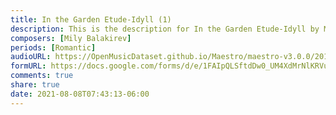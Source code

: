 ```yaml
---
title: In the Garden Etude-Idyll (1)
description: This is the description for In the Garden Etude-Idyll by Mily Balakirev
composers: [Mily Balakirev]
periods: [Romantic]
audioURL: https://OpenMusicDataset.github.io/Maestro/maestro-v3.0.0/2011/MIDI-Unprocessed_03_R3_2011_MID--AUDIO_R3-D1_06_Track06_wav.midi
formURL: https://docs.google.com/forms/d/e/1FAIpQLSftdDw0_UM4XdMrNlKRVu7mLEY96nVGCnj6m_0nr2NHNt3lOg/viewform
comments: true
share: true
date: 2021-08-08T07:43:13-06:00
---
```

